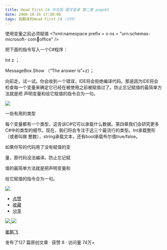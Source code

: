 ```yaml
---
title: Head First C# 中文版 图文皆译 第二章 page63
date: 2008-10-26 17:30:00
tags: 我翻译的Head First C#（习作）
---
```

使用变量之前必须赋值  <?xml:namespace prefix = o ns = "urn:schemas-microsoft-
com:office:office" />

把下面的指令写入一个C#程序：

Int z  ；

MessageBox.Show  （“The answer is”+z）；

向前走，试一试。你会收到一个错误，IDE将会拒绝编译代码。那是因为IDE将会检查每一个变量来确定它已经在被使用之前被赋值过了。防止忘记赋值的最简单方法就是把
声明变量和给它赋值的指令合为一句。

![](https://p-blog.csdn.net/images/p_blog_csdn_net/cuipengfei1/EntryImages/20081026/%E6%88%AA%E5%9B%BE00633606390336206250.jpg)

一些有用的类型

每个变量都有一个类型，这告诉C#它可以承载什么数据。第四章我们会研究更多C#中的类型的细节。现在，我们将会专注于这三个最流行的类型。Int承载整形（或者叫做
整数），string承载文本，还有bool承载布尔值true/false。

如果你写的代码用了没有赋值的变

量，那代码没法编译。防止忘记赋

值的最简单方法就是把声明变量和

给它赋值的指令合为一句。

![](https://p-blog.csdn.net/images/p_blog_csdn_net/cuipengfei1/EntryImages/20081026/%E6%88%AA%E5%9B%BE01633606390336675000.jpg)

  * [ 点赞  ](javascript:;)
  * [ 收藏  ](javascript:;)
  * [ 分享 ](javascript:;)

[ ![](https://profile.csdnimg.cn/5/2/5/3_cuipengfei1)
![](https://g.csdnimg.cn/static/user-reg-year/1x/11.png)
](https://blog.csdn.net/cuipengfei1)

[ 崔鹏飞 ](https://blog.csdn.net/cuipengfei1)

发布了127 篇原创文章  ·  获赞 8  ·  访问量 74万+

